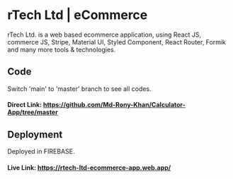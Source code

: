 # rTech Ltd | eCommerce
rTech Ltd. is a web based ecommerce application, using React JS, commerce JS, Stripe, Material UI, Styled Component, React Router,  Formik and many more tools &amp; technologies. 
## Code
Switch 'main' to 'master' branch to see all codes.
#### Direct Link: https://github.com/Md-Rony-Khan/Calculator-App/tree/master
## Deployment
Deployed in FIREBASE.
#### Live Link: https://rtech-ltd-ecommerce-app.web.app/
